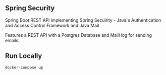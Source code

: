 ## Spring Security

Spring Boot REST API implementing Spring Secuirity - Java's Authentication and Access Control Framework and Java Mail

Features a REST API with a Postgres Database and MailHog for sending emails.

## Run Locally

```
docker-compose up
```